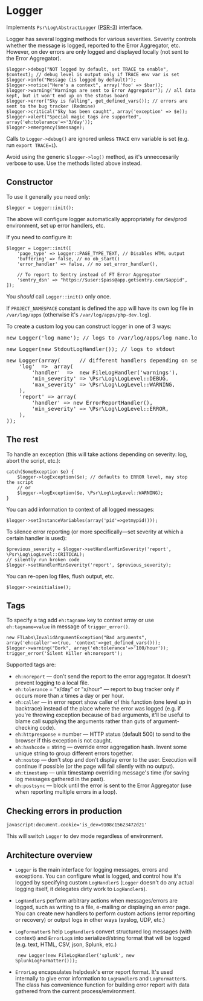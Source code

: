 Logger
======

Implements `Psr\Log\AbstractLogger` ([PSR-3](https://github.com/php-fig/fig-standards/blob/master/accepted/PSR-3-logger-interface.md)) interface.

Logger has several logging methods for various severities. Severity controls whether the message is logged, reported to the Error Aggregator, etc. However, on dev errors are only logged and displayed locally (not sent to the Error Aggregator).

	$logger->debug("NOT logged by default, set TRACE to enable", $context); // debug level is output only if TRACE env var is set
    $logger->info("Message (is logged by default)");
    $logger->notice("Here's a context", array('foo' => $bar));
	$logger->warning("Warnings are sent to Error Aggregator"); // all data kept, but it won't end up on the status board
    $logger->error("Sky is falling", get_defined_vars()); // errors are sent to the bug tracker (Redmine)
	$logger->critical("Sky has been caught", array('exception' => $e));
    $logger->alert("Special magic tags are supported", array('eh:tolerance'=>'3/day'));
	$logger->emergency($message);

Calls to `Logger->debug()` are ignored unless `TRACE` env variable is set (e.g. run `export TRACE=1`).

Avoid using the generic `$logger->log()` method, as it's unneccesarily verbose to use. Use the methods listed above instead.

## Constructor

To use it generally you need only:

	$logger = Logger::init();

The above will configure logger automatically appropriately for dev/prod environment, set up error handlers, etc.

If you need to configure it:

	$logger = Logger::init([
		'page_type' => Logger::PAGE_TYPE_TEXT, // Disables HTML output
		'buffering' => false, // no ob_start()
		'error_handler' => false, // no set_error_handler(),

		// To report to Sentry instead of FT Error Aggregator
		'sentry_dsn' => "https://$user:$pass@app.getsentry.com/$appid",
	]);

You *should* call `Logger::init()` only once.

If `PROJECT_NAMESPACE` constant is defined the app will have its own log file in `/var/log/apps` (otherwise it's `/var/log/apps/php-dev.log`).

To create a custom log you can construct logger in one of 3 ways:

<pre>
new Logger('log_name'); // logs to /var/log/apps/log_name.log
</pre>
<pre>
new Logger(new StdoutLogHandler()); // logs to stdout
</pre>
<pre>
new Logger(array(      // different handlers depending on severity
	'log'  =>  array(
		'handler'  =>  new FileLogHandler('warnings'),
		'min_severity' => \Psr\Log\LogLevel::DEBUG,
		'max_severity' => \Psr\Log\LogLevel::WARNING,
	),
	'report' => array(
		'handler' => new ErrorReportHandler(),
		'min_severity' => \Psr\Log\LogLevel::ERROR,
	),
));
</pre>

## The rest

To handle an exception (this will take actions depending on severity: log, abort the script, etc.):

	catch(SomeException $e) {
		$logger->logException($e); // defaults to ERROR level, may stop the script
		// or
		$logger->logException($e, \Psr\Log\LogLevel::WARNING);
	}

You can add information to context of all logged messages:

	$logger->setInstanceVariables(array('pid'=>getmypid()));

To silence error reporting (or more specifically—set severity at which a certain handler is used):

	$previous_severity = $logger->setHandlerMinSeverity('report', \Psr\Log\LogLevel::CRITICAL);
	// silently run broken code
	$logger->setHandlerMinSeverity('report', $previous_severity);

You can re-open log files, flush output, etc.

	$logger->reinitialise();

## Tags

To specify a tag add `eh:tagname` key to context array or use `eh:tagname=value` in message of `trigger_error()`.

	new FTLabs\InvalidArgumentException("Bad arguments", array('eh:caller'=>true, 'context'=>get_defined_vars()));
	$logger->warning("Bork", array('eh:tolerance'=>'100/hour'));
	trigger_error('Silent Killer eh:noreport');

Supported tags are:

* `eh:noreport` — don't send the report to the error aggregator. It doesn't prevent logging to a local file.
* `eh:tolerance` = "x/day" or "x/hour" — report to bug tracker only if occurs more than *x* times a day or per hour.
* `eh:caller` — in error report show caller of this function (one level up in backtrace) instead of the place where the error was logged (e.g. if you're throwing exception because of bad arguments, it'll be useful to blame call supplying the arguments rather than guts of argument-checking code).
* `eh:httpresponse` = number — HTTP status (default 500) to send to the browser if this exception is not caught.
* `eh:hashcode` = string — override error aggregation hash. Invent some unique string to group different errors together.
* `eh:nostop` — don't stop and don't display error to the user. Execution will continue if possible (or the page will fail silently with no output).
* `eh:timestamp` — unix timestamp overriding message's time (for saving log messages gathered in the past).
* `eh:postsync` — block until the error is sent to the Error Aggregator (use when reporting multiple errors in a loop).

## Checking errors in production

    javascript:document.cookie='is_dev=9108c15623472d21'

This will switch `Logger` to dev mode regardless of environment.

## Architecture overview

 * `Logger` is the main interface for logging messages, errors and exceptions. You can configure what is logged, and control how it's logged by specifying custom `LogHandler`s (`Logger` doesn't do any actual logging itself, it delegates dirty work to `LogHandler`s).

 * `LogHandler`s perform arbitrary actions when messages/errors are logged, such as writing to a file, e-mailing or displaying an error page. You can create new handlers to perform custom actions (error reporting or recovery) or output logs in other ways (syslog, UDP, etc.)

 * `LogFormatter`s help `LogHandler`s convert structured log messages (with context) and `ErrorLog`s into serialized/string format that will be logged (e.g. text, HTML, CSV, json, Splunk, etc.)

	    new Logger(new FileLogHandler('splunk', new SplunkLogFormatter()));

 * `ErrorLog` encapsulates helpdesk's error report format. It's used internally to give error information to `LogHandler`s and `LogFormatter`s. The class has convenience function for building error report with data gathered from the current process/environment.
